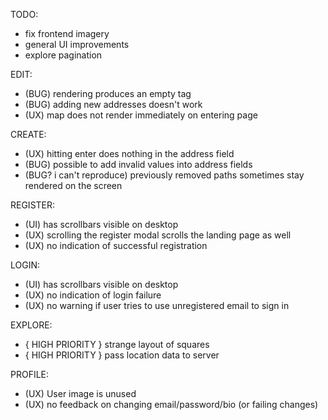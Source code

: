 TODO:
- fix frontend imagery
- general UI improvements
- explore pagination

EDIT: 
- (BUG) rendering produces an empty tag
- (BUG) adding new addresses doesn't work
- (UX) map does not render immediately on entering page

CREATE: 
- (UX) hitting enter does nothing in the address field
- (BUG) possible to add invalid values into address fields
- (BUG? i can't reproduce) previously removed paths sometimes stay rendered on the screen

REGISTER:
- (UI) has scrollbars visible on desktop
- (UX) scrolling the register modal scrolls the landing page as well
- (UX) no indication of successful registration

LOGIN:
- (UI) has scrollbars visible on desktop
- (UX) no indication of login failure
- (UX) no warning if user tries to use unregistered email to sign in

EXPLORE:
- { HIGH PRIORITY } strange layout of squares
- { HIGH PRIORITY } pass location data to server

PROFILE:
- (UX) User image is unused
- (UX) no feedback on changing email/password/bio (or failing changes)